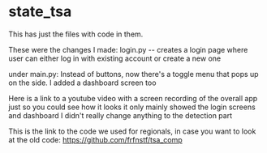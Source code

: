# state_tsa

This has just the files with code in them.

These were the changes I made:
  login.py -- creates a login page where user can either log in with existing account or create a new one

under main.py:
  Instead of buttons, now there's a toggle menu that pops up on the side.
  I added a dashboard screen too

Here is a link to a youtube video with a screen recording of the overall app just so you could see how it looks
  it only mainly showed the login screens and dashboard
  I didn't really change anything to the detection part

This is the link to the code we used for regionals, in case you want to look at the old code: https://github.com/frfnstf/tsa_comp
